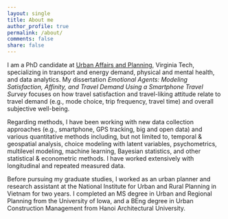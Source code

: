 ```yaml
---
layout: single
title: About me
author_profile: true
permalink: /about/
comments: false
share: false
---
```


I am a PhD candidate at [Urban Affairs and Planning](https://www.spia.vt.edu/uap/), Virginia Tech, specializing in transport and energy demand, physical and mental health, and data analytics. My dissertation _Emotional Agents: Modeling Satisfaction, Affinity, and Travel Demand Using a Smartphone Travel Survey_ focuses on how travel satisfaction and travel-liking attitude relate to travel demand (e.g., mode choice, trip frequency, travel time) and overall subjective well-being. 

Regarding methods, I have been working with new data collection approaches (e.g., smartphone, GPS tracking, big and open data) and various quantitative methods including, but not limited to, temporal & geospatial analysis, choice modeling with latent variables, psychometrics, multilevel modeling, machine learning, Bayesian statistics, and other statistical & econometric methods. I have worked extensively with longitudinal and repeated measured data. 

Before pursuing my graduate studies, I worked as an urban planner and research assistant at the National Institute for Urban and Rural Planning in Vietnam for two years. I completed an MS degree in Urban and Regional Planning from the University of Iowa, and a BEng degree in Urban Construction Management from Hanoi Architectural University. 

